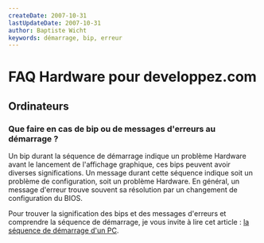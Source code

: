 ```yaml
---
createDate: 2007-10-31
lastUpdateDate: 2007-10-31
author: Baptiste Wicht
keywords: démarrage, bip, erreur
---
```


# FAQ Hardware pour developpez.com

## Ordinateurs

### Que faire en cas de bip ou de messages d'erreurs au démarrage ?

Un bip durant la séquence de démarrage indique un problème Hardware avant le lancement de l'affichage graphique, ces bips peuvent avoir diverses significations. Un message durant cette séquence indique soit un problème de configuration, soit un problème Hardware. En général, un message d'erreur trouve souvent sa résolution par un changement de configuration du BIOS.

Pour trouver la signification des bips et des messages d'erreurs et comprendre la séquence de démarrage, je vous invite à lire cet article : [la séquence de démarrage d'un PC](https://baptiste-wicht.developpez.com/tutoriels/hardware/demarrage/).